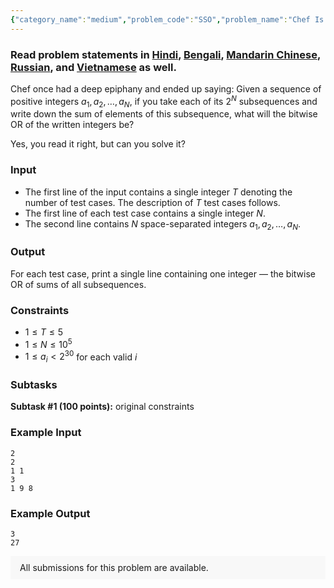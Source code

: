 ```yaml
---
{"category_name":"medium","problem_code":"SSO","problem_name":"Chef Is Just Throwing Random Words","problemComponents":{"constraints":"","constraintsState":false,"subtasks":"","subtasksState":false,"inputFormat":"","inputFormatState":false,"outputFormat":"","outputFormatState":false,"sampleTestCases":{"0":{"id":1,"input":"2\r\n2\r\n1 1\r\n3\r\n1 9 8","output":"3\r\n27","explanation":"","isDeleted":false}}},"video_editorial_url":"https://youtu.be/OqASLKTbCxw","languages_supported":{"0":"CPP14","1":"C","2":"JAVA","3":"PYTH 3.6","4":"CPP17","5":"PYTH","6":"PYP3","7":"CS2","8":"ADA","9":"PYPY","10":"TEXT","11":"PAS fpc","12":"NODEJS","13":"RUBY","14":"PHP","15":"GO","16":"HASK","17":"TCL","18":"PERL","19":"SCALA","20":"LUA","21":"kotlin","22":"BASH","23":"JS","24":"LISP sbcl","25":"rust","26":"PAS gpc","27":"BF","28":"CLOJ","29":"R","30":"D","31":"CAML","32":"FORT","33":"ASM","34":"swift","35":"FS","36":"WSPC","37":"LISP clisp","38":"SQL","39":"SCM guile","40":"PERL6","41":"ERL","42":"CLPS","43":"ICK","44":"NICE","45":"PRLG","46":"ICON","47":"COB","48":"SCM chicken","49":"PIKE","50":"SCM qobi","51":"ST","52":"SQLQ","53":"NEM"},"max_timelimit":1,"source_sizelimit":50000,"problem_author":"mohammed200218","problem_tester":"","date_added":"16-10-2020","tags":{"0":"bitwise","1":"easy","2":"ltime89","3":"mohammed200218","4":"mohammed200218"},"problem_difficulty_level":"Easy","best_tag":"Bitwise Operation","editorial_url":"https://discuss.codechef.com/problems/SSO","time":{"view_start_date":1104528600,"submit_start_date":1104528600,"visible_start_date":1104528600,"end_date":1735669800},"is_direct_submittable":false,"problemDiscussURL":"https://discuss.codechef.com/search?q=SSO","is_proctored":false,"visitedContests":{},"layout":"problem"}
---
```

### Read problem statements in [Hindi](https://www.codechef.com/download/translated/LTIME89/hindi/SSO.pdf), [Bengali](https://www.codechef.com/download/translated/LTIME89/bengali/SSO.pdf), [Mandarin Chinese](https://www.codechef.com/download/translated/LTIME89/mandarin/SSO.pdf), [Russian](https://www.codechef.com/download/translated/LTIME89/russian/SSO.pdf), and [Vietnamese](https://www.codechef.com/download/translated/LTIME89/vietnamese/SSO.pdf) as well.

Chef once had a deep epiphany and ended up saying: Given a sequence of positive integers $a_1, a_2, \ldots, a_N$, if you take each of its $2^N$ subsequences and write down the sum of elements of this subsequence, what will the bitwise OR of the written integers be?

Yes, you read it right, but can you solve it?

### Input
- The first line of the input contains a single integer $T$ denoting the number of test cases. The description of $T$ test cases follows.
- The first line of each test case contains a single integer $N$.
- The second line contains $N$ space-separated integers $a_1, a_2, \ldots, a_N$.

### Output
For each test case, print a single line containing one integer ― the bitwise OR of sums of all subsequences.

### Constraints
- $1 \le T \le 5$
- $1 \le N \le 10^5$
- $1 \le a_i \lt 2^{30}$ for each valid $i$

### Subtasks
**Subtask #1 (100 points):** original constraints

### Example Input
```
2
2
1 1
3
1 9 8
```

### Example Output
```
3
27
```

<aside style='background: #f8f8f8;padding: 10px 15px;'><div>All submissions for this problem are available.</div></aside>